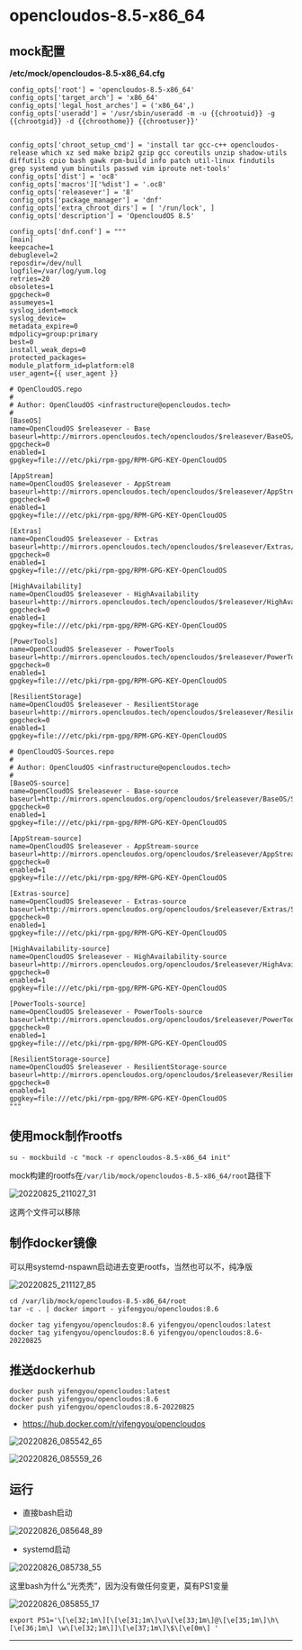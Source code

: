 # opencloudos-8.5-x86_64

## mock配置

**/etc/mock/opencloudos-8.5-x86_64.cfg**

```
config_opts['root'] = 'opencloudos-8.5-x86_64'
config_opts['target_arch'] = 'x86_64'
config_opts['legal_host_arches'] = ('x86_64',)
config_opts['useradd'] = '/usr/sbin/useradd -m -u {{chrootuid}} -g {{chrootgid}} -d {{chroothome}} {{chrootuser}}'


config_opts['chroot_setup_cmd'] = 'install tar gcc-c++ opencloudos-release which xz sed make bzip2 gzip gcc coreutils unzip shadow-utils diffutils cpio bash gawk rpm-build info patch util-linux findutils grep systemd yum binutils passwd vim iproute net-tools'
config_opts['dist'] = 'oc8'
config_opts['macros']['%dist'] = '.oc8'
config_opts['releasever'] = '8'
config_opts['package_manager'] = 'dnf'
config_opts['extra_chroot_dirs'] = [ '/run/lock', ]
config_opts['description'] = 'OpencloudOS 8.5'

config_opts['dnf.conf'] = """
[main]
keepcache=1
debuglevel=2
reposdir=/dev/null
logfile=/var/log/yum.log
retries=20
obsoletes=1
gpgcheck=0
assumeyes=1
syslog_ident=mock
syslog_device=
metadata_expire=0
mdpolicy=group:primary
best=0
install_weak_deps=0
protected_packages=
module_platform_id=platform:el8
user_agent={{ user_agent }}

# OpenCloudOS.repo
#
# Author: OpenCloudOS <infrastructure@opencloudos.tech>
#
[BaseOS]
name=OpenCloudOS $releasever - Base
baseurl=http://mirrors.opencloudos.tech/opencloudos/$releasever/BaseOS/$basearch/os/
gpgcheck=0
enabled=1
gpgkey=file:///etc/pki/rpm-gpg/RPM-GPG-KEY-OpenCloudOS

[AppStream]
name=OpenCloudOS $releasever - AppStream
baseurl=http://mirrors.opencloudos.tech/opencloudos/$releasever/AppStream/$basearch/os/
gpgcheck=0
enabled=1
gpgkey=file:///etc/pki/rpm-gpg/RPM-GPG-KEY-OpenCloudOS

[Extras]
name=OpenCloudOS $releasever - Extras
baseurl=http://mirrors.opencloudos.tech/opencloudos/$releasever/Extras/$basearch/os/
gpgcheck=0
enabled=1
gpgkey=file:///etc/pki/rpm-gpg/RPM-GPG-KEY-OpenCloudOS

[HighAvailability]
name=OpenCloudOS $releasever - HighAvailability
baseurl=http://mirrors.opencloudos.tech/opencloudos/$releasever/HighAvailability/$basearch/os/
gpgcheck=0
enabled=1
gpgkey=file:///etc/pki/rpm-gpg/RPM-GPG-KEY-OpenCloudOS

[PowerTools]
name=OpenCloudOS $releasever - PowerTools
baseurl=http://mirrors.opencloudos.tech/opencloudos/$releasever/PowerTools/$basearch/os/
gpgcheck=0
enabled=1
gpgkey=file:///etc/pki/rpm-gpg/RPM-GPG-KEY-OpenCloudOS

[ResilientStorage]
name=OpenCloudOS $releasever - ResilientStorage
baseurl=http://mirrors.opencloudos.tech/opencloudos/$releasever/ResilientStorage/$basearch/os/
gpgcheck=0
enabled=1
gpgkey=file:///etc/pki/rpm-gpg/RPM-GPG-KEY-OpenCloudOS

# OpenCloudOS-Sources.repo
#
# Author: OpenCloudOS <infrastructure@opencloudos.tech>
#
[BaseOS-source]
name=OpenCloudOS $releasever - Base-source
baseurl=http://mirrors.opencloudos.org/opencloudos/$releasever/BaseOS/Source/
gpgcheck=0
enabled=1
gpgkey=file:///etc/pki/rpm-gpg/RPM-GPG-KEY-OpenCloudOS

[AppStream-source]
name=OpenCloudOS $releasever - AppStream-source
baseurl=http://mirrors.opencloudos.org/opencloudos/$releasever/AppStream/Source/
gpgcheck=0
enabled=1
gpgkey=file:///etc/pki/rpm-gpg/RPM-GPG-KEY-OpenCloudOS

[Extras-source]
name=OpenCloudOS $releasever - Extras-source
baseurl=http://mirrors.opencloudos.org/opencloudos/$releasever/Extras/Source/
gpgcheck=0
enabled=1
gpgkey=file:///etc/pki/rpm-gpg/RPM-GPG-KEY-OpenCloudOS

[HighAvailability-source]
name=OpenCloudOS $releasever - HighAvailability-source
baseurl=http://mirrors.opencloudos.org/opencloudos/$releasever/HighAvailability/Source/
gpgcheck=0
enabled=1
gpgkey=file:///etc/pki/rpm-gpg/RPM-GPG-KEY-OpenCloudOS

[PowerTools-source]
name=OpenCloudOS $releasever - PowerTools-source
baseurl=http://mirrors.opencloudos.org/opencloudos/$releasever/PowerTools/Source/
gpgcheck=0
enabled=1
gpgkey=file:///etc/pki/rpm-gpg/RPM-GPG-KEY-OpenCloudOS

[ResilientStorage-source]
name=OpenCloudOS $releasever - ResilientStorage-source
baseurl=http://mirrors.opencloudos.org/opencloudos/$releasever/ResilientStorage/Source/
gpgcheck=0
enabled=1
gpgkey=file:///etc/pki/rpm-gpg/RPM-GPG-KEY-OpenCloudOS
"""
```

## 使用mock制作rootfs

```
su - mockbuild -c "mock -r opencloudos-8.5-x86_64 init"

```

mock构建的rootfs在```/var/lib/mock/opencloudos-8.5-x86_64/root```路径下

![20220825_211027_31](image/20220825_211027_31.png)

这两个文件可以移除


## 制作docker镜像

可以用systemd-nspawn启动进去变更rootfs，当然也可以不，纯净版

![20220825_211127_85](image/20220825_211127_85.png)

```
cd /var/lib/mock/opencloudos-8.5-x86_64/root
tar -c . | docker import - yifengyou/opencloudos:8.6
```

```
docker tag yifengyou/opencloudos:8.6 yifengyou/opencloudos:latest
docker tag yifengyou/opencloudos:8.6 yifengyou/opencloudos:8.6-20220825
```


## 推送dockerhub

```
docker push yifengyou/opencloudos:latest
docker push yifengyou/opencloudos:8.6
docker push yifengyou/opencloudos:8.6-20220825
```

* <https://hub.docker.com/r/yifengyou/opencloudos>

![20220826_085542_65](image/20220826_085542_65.png)

![20220826_085559_26](image/20220826_085559_26.png)

## 运行

* 直接bash启动

![20220826_085648_89](image/20220826_085648_89.png)

* systemd启动

![20220826_085738_55](image/20220826_085738_55.png)

这里bash为什么“光秃秃”，因为没有做任何变更，莫有PS1变量

![20220826_085855_17](image/20220826_085855_17.png)

```
export PS1='\[\e[32;1m\][\[\e[31;1m\]\u\[\e[33;1m\]@\[\e[35;1m\]\h\[\e[36;1m\] \w\[\e[32;1m\]]\[\e[37;1m\]\$\[\e[0m\] '
```


---
